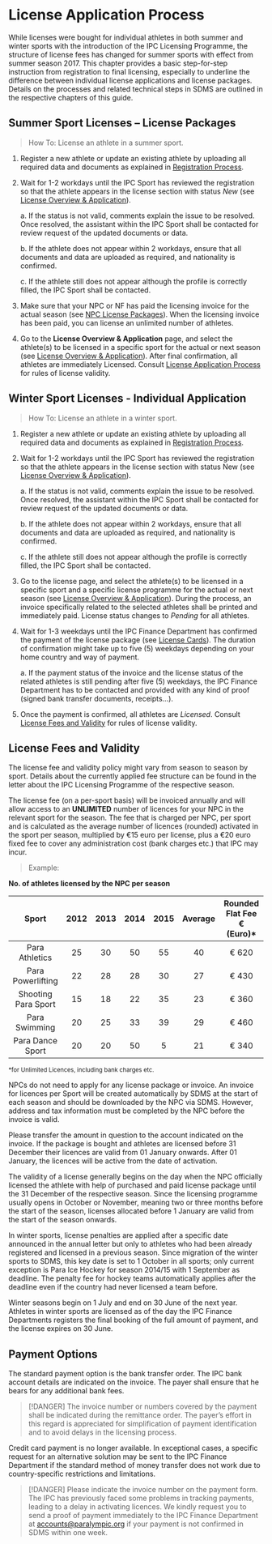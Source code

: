 # License Application Process

While licenses were bought for individual athletes in both summer and winter sports with the introduction of the IPC Licensing Programme, the structure of license fees has changed for summer sports with effect from summer season 2017. This chapter provides a basic step-for-step instruction from registration to final licensing, especially to underline the difference between individual license applications and license packages. Details on the processes and related technical steps in SDMS are outlined in the respective chapters of this guide.

## Summer Sport Licenses – License Packages

> How To: License an athlete in a summer sport.

1. Register a new athlete or update an existing athlete by uploading all required data and documents as explained in [Registration Process](ipc-licensing-programme/registration-process.md).
   
2. Wait for 1-2 workdays until the IPC Sport has reviewed the registration so that the athlete appears in the license section with status *New* (see [License Overview & Application](license-management/license-overview-and-application.md)).

   a. If the status is not valid, comments explain the issue to be resolved. Once resolved, the assistant within the IPC Sport shall be contacted for review request of the updated documents or data.

   b. If the athlete does not appear within 2 workdays, ensure that all documents and data are uploaded as required, and nationality is confirmed.

   c. If the athlete still does not appear although the profile is correctly filled, the IPC Sport shall be contacted.

3. Make sure that your NPC or NF has paid the licensing invoice for the actual season (see [NPC License Packages](license-management/npc-license-packages.md)). When the licensing invoice has been paid, you can license an unlimited number of athletes.

4. Go to the **License Overview & Application** page, and select the athlete(s) to be licensed in a specific sport for the actual or next season (see [License Overview & Application](license-management/license-overview-and-application.md)). After final confirmation, all athletes are immediately Licensed. Consult [License Application Process](ipc-licensing-programme/license-application-process.md#license-fees-and-validity) for rules of license validity.      

## Winter Sport Licenses - Individual Application

> How To: License an athlete in a winter sport.

1. Register a new athlete or update an existing athlete by uploading all required data and documents as explained in [Registration Process](ipc-licensing-programme/registration-process.md).
   
2. Wait for 1-2 workdays until the IPC Sport has reviewed the registration so that the athlete appears in the license section with status New (see [License Overview & Application](license-management/license-overview-and-application.md)).

   a. If the status is not valid, comments explain the issue to be resolved. Once resolved, the assistant within the IPC Sport shall be contacted for review request of the updated documents or data.

   b. If the athlete does not appear within 2 workdays, ensure that all documents and data are uploaded as required, and nationality is confirmed.

   c. If the athlete still does not appear although the profile is correctly filled, the IPC Sport shall be contacted.

3. Go to the license page, and select the athlete(s) to be licensed in a specific sport and a specific license programme for the actual or next season (see [License Overview & Application](license-management/license-overview-and-application.md)). During the process, an invoice specifically related to the selected athletes shall be printed and immediately paid. License status changes to *Pending* for all athletes.
   
4. Wait for 1-3 weekdays until the IPC Finance Department has confirmed the payment of the license package (see [License Cards](license-management/license-cards.md)). The duration of confirmation might take up to five (5) weekdays depending on your home country and way of payment.
   
   a. If the payment status of the invoice and the license status of the related athletes is still pending after five (5) weekdays, the IPC Finance Department has to be contacted and provided with any kind of proof (signed bank transfer documents, receipts…).

5. Once the payment is confirmed, all athletes are *Licensed*. Consult [License Fees and Validity](#license-fees-and-validity) for rules of license validity.

## License Fees and Validity

The license fee and validity policy might vary from season to season by sport. Details about the currently applied fee structure can be found in the letter about the IPC Licensing Programme of the respective season.

The license fee (on a per-sport basis) will be invoiced annually and will allow access to an **UNLIMITED** number of licences for your NPC in the relevant sport for the season. The fee that is charged per NPC, per sport and is calculated as the average number of licences (rounded) activated in the sport per season, multiplied by €15 euro per license, plus a €20 euro fixed fee to cover any administration cost (bank charges etc.) that IPC may incur.

> Example:

**No. of athletes licensed by the NPC per season**

|        Sport        | 2012  | 2013  | 2014  | 2015  | Average | Rounded Flat Fee € (Euro)<span class="asterisk">*</span> |
| :-----------------: | :---: | :---: | :---: | :---: | :-----: | :------------------------------------------------------: |
|   Para Athletics    |  25   |  30   |  50   |  55   |   40    |                          € 620                           |
|  Para Powerlifting  |  22   |  28   |  28   |  30   |   27    |                          € 430                           |
| Shooting Para Sport |  15   |  18   |  22   |  35   |   23    |                          € 360                           |
|    Para Swimming    |  20   |  25   |  33   |  39   |   29    |                          € 460                           |
|  Para Dance Sport   |  20   |  20   |  50   |   5   |   21    |                          € 340                           |

<p class="footnote">
    <small ><span class="asterisk">*</span>for Unlimited Licences, including bank charges etc.</small>
</p>

NPCs do not need to apply for any license package or invoice. An invoice for licences per Sport will be created automatically by SDMS at the start of each season and should be downloaded by the NPC via SDMS. However, address and tax information must be completed by the NPC before the invoice is valid.

Please transfer the amount in question to the account indicated on the invoice. If the package is bought and athletes are licensed before 31 December their licences are valid from 01 January onwards. After 01 January, the licences will be active from the date of activation.

The validity of a license generally begins on the day when the NPC officially licensed the athlete with help of purchased and paid license package until the 31 December of the respective season. Since the licensing programme usually opens in October or November, meaning two or three months before the start of the season, licenses allocated before 1 January are valid from the start of the season onwards.

In winter sports, license penalties are applied after a specific date announced in the annual letter but only to athletes who had been already registered and licensed in a previous season. Since migration of the winter sports to SDMS, this key date is set to 1 October in all sports; only current exception is Para Ice Hockey for season 2014/15 with 1 September as deadline. The penalty fee for hockey teams automatically applies after the deadline even if the country had never licensed a team before.

Winter seasons begin on 1 July and end on 30 June of the next year. Athletes in winter sports are licensed as of the day the IPC Finance Departments registers the final booking of the full amount of payment, and the license expires on 30 June.

## Payment Options

The standard payment option is the bank transfer order. The IPC bank account details are indicated on the invoice. The payer shall ensure that he bears for any additional bank fees.

> [!DANGER]
> The invoice number or numbers covered by the payment shall be indicated during the remittance order. The payer’s effort in this regard is appreciated for simplification of payment identification and to avoid delays in the licensing process.

Credit card payment is no longer available. In exceptional cases, a specific request for an alternative solution may be sent to the IPC Finance Department if the standard method of money transfer does not work due to country-specific restrictions and limitations.

> [!DANGER]
> Please indicate the invoice number on the payment form. The IPC has previously faced some problems in tracking payments, leading to a delay in activating licences. We kindly request you to send a proof of payment immediately to the IPC Finance Department at [accounts@paralympic.org](mailto:accounts@paralympic.org) if your payment is not confirmed in SDMS within one week.